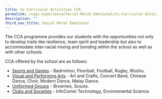 ```yaml
---
title: Co Curricular Activities CCA
permalink: /caps-experience/Social-Moral-Emotional/Co-Curricular-Activities-CCA/
description: ""
third_nav_title: Social Moral Emotional
---
```

The CCA programme provides our students with the opportunities not only to develop traits like resilience, team spirit and leadership but also to accommodate inter-racial mixing and bonding within the school as well as with other schools.

  

CCA offered by the school are as follows:

  

*   [Sports and Games](https://casuarinapri.moe.edu.sg/caps-experience/social-moral-emotional/co-curricular-activities-cca/sports-n-games) \- Badminton, Floorball, Football, Rugby, Wushu.
*   [Visual and Performing Arts](https://casuarinapri.moe.edu.sg/caps-experience/social-moral-emotional/co-curricular-activities-cca/visual-n-performing-arts) \- Art and Crafts, Concert Band, Chinese Dance, Choir, Modern Dance, Malay Dance.
*   [Uniformed Groups](https://casuarinapri.moe.edu.sg/caps-experience/social-moral-emotional/co-curricular-activities-cca/uniformed-groups) \- Brownies, Scouts.
*   [Clubs and Societies](https://casuarinapri.moe.edu.sg/caps-experience/social-moral-emotional/co-curricular-activities-cca/clubs-and-societies) \- InfoComm Technology, Environmental Science.